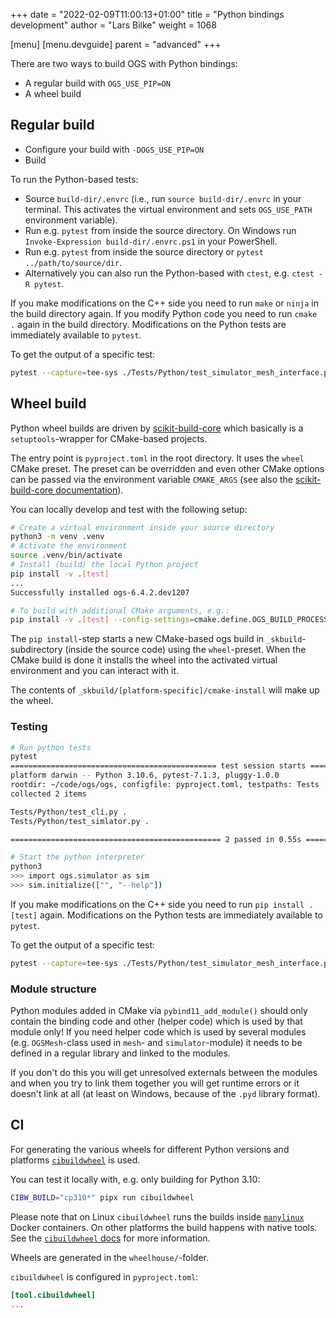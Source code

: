+++
date = "2022-02-09T11:00:13+01:00"
title = "Python bindings development"
author = "Lars Bilke"
weight = 1068

[menu]
  [menu.devguide]
    parent = "advanced"
+++

There are two ways to build OGS with Python bindings:

- A regular build with `OGS_USE_PIP=ON`
- A wheel build

## Regular build

- Configure your build with `-DOGS_USE_PIP=ON`
- Build

To run the Python-based tests:

- Source `build-dir/.envrc` (i.e., run `source build-dir/.envrc` in your terminal. This activates the virtual environment and sets `OGS_USE_PATH` environment variable).
- Run e.g. `pytest` from inside the source directory. On Windows run `Invoke-Expression build-dir/.envrc.ps1` in your PowerShell.
- Run e.g. `pytest` from inside the source directory or `pytest ../path/to/source/dir`.
- Alternatively you can also run the Python-based with `ctest`, e.g. `ctest -R pytest`.

If you make modifications on the C++ side you need to run `make` or `ninja` in the build directory again. If you modify Python code you need to run `cmake .` again in the build directory. Modifications on the Python tests are immediately available to `pytest`.

To get the output of a specific test:

```bash
pytest --capture=tee-sys ./Tests/Python/test_simulator_mesh_interface.py
```

## Wheel build

Python wheel builds are driven by [scikit-build-core](https://scikit-build-core.readthedocs.io) which basically is a `setuptools`-wrapper for CMake-based projects.

The entry point is `pyproject.toml` in the root directory. It uses the `wheel` CMake preset. The preset can be overridden and even other CMake options can be passed via the environment variable `CMAKE_ARGS` (see also the [scikit-build-core documentation](https://scikit-build-core.readthedocs.io/en/latest/configuration/index.html#configuring-cmake-arguments-and-defines)).

You can locally develop and test with the following setup:

```bash
# Create a virtual environment inside your source directory
python3 -m venv .venv
# Activate the environment
source .venv/bin/activate
# Install (build) the local Python project
pip install -v .[test]
...
Successfully installed ogs-6.4.2.dev1207

# To build with additional CMake arguments, e.g.:
pip install -v .[test] --config-settings=cmake.define.OGS_BUILD_PROCESSES=SteadyStateDiffusion"
```

The `pip install`-step starts a new CMake-based ogs build in `_skbuild`-subdirectory (inside the source code) using the `wheel`-preset. When the CMake build is done it installs the wheel into the activated virtual environment and you can interact with it.

The contents of `_skbuild/[platform-specific]/cmake-install` will make up the wheel.

### Testing

```bash
# Run python tests
pytest
============================================== test session starts ===============================================
platform darwin -- Python 3.10.6, pytest-7.1.3, pluggy-1.0.0
rootdir: ~/code/ogs/ogs, configfile: pyproject.toml, testpaths: Tests
collected 2 items

Tests/Python/test_cli.py .                                                                                 [ 50%]
Tests/Python/test_simlator.py .                                                                            [100%]

=============================================== 2 passed in 0.55s ================================================

# Start the python interpreter
python3
>>> import ogs.simulator as sim
>>> sim.initialize(["", "--help"])
```

If you make modifications on the C++ side you need to run `pip install .[test]` again. Modifications on the Python tests are immediately available to `pytest`.

To get the output of a specific test:

```bash
pytest --capture=tee-sys ./Tests/Python/test_simulator_mesh_interface.py
```

### Module structure

Python modules added in CMake via `pybind11_add_module()` should only contain the binding code and other (helper code) which is used by that module only! If you need helper code which is used by several modules (e.g. `OGSMesh`-class used in `mesh`- and `simulator`-module) it needs to be defined in a regular library and linked to the modules.

If you don't do this you will get unresolved externals between the modules and when you try to link them together you will get runtime errors or it doesn't link at all (at least on Windows, because of the `.pyd` library format).

## CI

For generating the various wheels for different Python versions and platforms [`cibuildwheel`](https://cibuildwheel.readthedocs.io/en/stable/) is used.

You can test it locally with, e.g. only building for Python 3.10:

```bash
CIBW_BUILD="cp310*" pipx run cibuildwheel
```

Please note that on Linux `cibuildwheel` runs the builds inside [`manylinux`](https://github.com/pypa/manylinux) Docker containers. On other platforms the build happens with native tools. See the [`cibuildwheel` docs](https://cibuildwheel.readthedocs.io/en/stable/#how-it-works) for more information.

Wheels are generated in the `wheelhouse/`-folder.

`cibuildwheel` is configured in `pyproject.toml`:

```toml
[tool.cibuildwheel]
...
```

